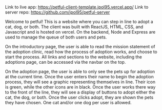 Link to live app: https://petful-client-template.jpol95.vercel.app/
Link to server repo: https://github.com/jpol95/petful-server

Welcome to petful! This is a website where you can step in line to adopt a cat, dog, or both. The client was built with ReactJS, HTML, CSS, and Javascript and is hosted on vercel. On the backend, Node and Express are used to manage the queue of both users and pets.

On the introductory page, the user is able to read the mission statement of the adoption clinic, read how the process of adoption works, and choose to start the process. All links and sections to the website, including the adoptions page, can be accessed via the navbar on the top. 

On the adoption page, the user is able to only see the pets up for adoption at the current time. Once the user enters their name to begin the adoption process, they will see a graphic representing themselves in line. Their icon is green, while the other icons are in black. Once the user works there way to the front of the line, they will see a display of buttons to adopt either the cat, the dog, or both. Once the user clicks adopt, they are shown the pets they have chosen. One cat and/or one dog per user is allowed. 
